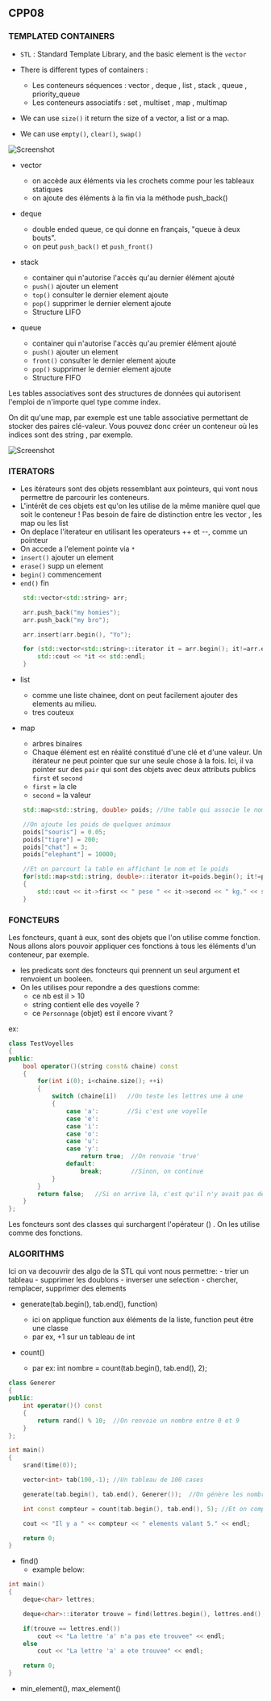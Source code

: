 ## CPP08

### TEMPLATED CONTAINERS

- `STL` : Standard Template Library, and the basic element is the `vector`
- There is different types of containers :
    - Les conteneurs séquences :  vector  ,  deque  ,  list  ,  stack  ,  queue  ,  priority_queue
    - Les conteneurs associatifs :  set  ,  multiset  ,  map  ,  multimap

- We can use `size()` it return the size of a vector, a list or a map.
- We can use `empty()`, `clear()`, `swap()`

![Screenshot](img/vector.png)

- vector
    - on accède aux éléments via les crochets comme pour les tableaux statiques
    - on ajoute des éléments à la fin via la méthode push_back()

- deque
    - double ended queue, ce qui donne en français, "queue à deux bouts".
    - on peut `push_back()` et `push_front()`

- stack
    - container qui n'autorise l'accès qu'au dernier élément ajouté
	- `push()` ajouter un element
	- `top()` consulter le dernier element ajoute
	- `pop()` supprimer le dernier element ajoute
    - Structure LIFO

- queue
	- container qui n'autorise l'accès qu'au premier élément ajouté
	- `push()` ajouter un element
	- `front()` consulter le dernier element ajoute
	- `pop()` supprimer le dernier element ajoute
    - Structure FIFO

Les tables associatives sont des structures de données qui autorisent l'emploi de n'importe quel type comme index.

On dit qu'une map, par exemple est une table associative permettant de stocker des paires clé-valeur. Vous pouvez donc créer un conteneur où les indices sont des string  , par exemple.

![Screenshot](img/performance.png)


### ITERATORS

- Les itérateurs sont des objets ressemblant aux pointeurs, qui vont nous permettre de parcourir les conteneurs.
- L'intérêt de ces objets est qu'on les utilise de la même manière quel que soit le conteneur ! Pas besoin de faire de distinction entre les vector  , les map ou les list
- On deplace l'iterateur en utilisant les operateurs ++ et --, comme un pointeur
- On accede a l'element pointe via `*`
- `insert()` ajouter un element
- `erase()` supp un element
- `begin()` commencement
- `end()` fin

```cpp
	std::vector<std::string> arr;

	arr.push_back("my homies");
	arr.push_back("my bro");

	arr.insert(arr.begin(), "Yo");

	for (std::vector<std::string>::iterator it = arr.begin(); it!=arr.end(); ++it) {
		std::cout << *it << std::endl;
	}
```

- list
    - comme une liste chainee, dont on peut facilement ajouter des elements au milieu.
	- tres couteux

- map
    - arbres binaires
	- Chaque élément est en réalité constitué d'une clé et d'une valeur. Un itérateur ne peut pointer que sur une seule chose à la fois. Ici, il va pointer sur des `pair` qui sont des objets avec deux attributs publics `first` et `second`
	- `first` = la cle
	- `second` = la valeur

```cpp
	std::map<std::string, double> poids; //Une table qui associe le nom d'un animal à son poids

    //On ajoute les poids de quelques animaux
    poids["souris"] = 0.05;
    poids["tigre"] = 200;
    poids["chat"] = 3;
    poids["elephant"] = 10000;

    //Et on parcourt la table en affichant le nom et le poids
    for(std::map<std::string, double>::iterator it=poids.begin(); it!=poids.end(); ++it)
    {
        std::cout << it->first << " pese " << it->second << " kg." << std::endl;
    }
```

### FONCTEURS

Les foncteurs, quant à eux, sont des objets que l'on utilise comme fonction. Nous allons alors pouvoir appliquer ces fonctions à tous les éléments d'un conteneur, par exemple.

- les predicats sont des foncteurs qui prennent un seul argument et renvoient un booleen.
- On les utilises pour repondre a des questions comme:
	- ce nb est il > 10
	- string contient elle des voyelle ?
	- ce `Personnage` (objet) est il encore vivant ?

ex:
```cpp
class TestVoyelles
{
public:
    bool operator()(string const& chaine) const
    {
        for(int i(0); i<chaine.size(); ++i)
        {
            switch (chaine[i])   //On teste les lettres une à une
            {
                case 'a':        //Si c'est une voyelle
                case 'e':
                case 'i':
                case 'o':
                case 'u':
                case 'y':
                    return true;  //On renvoie 'true'
                default:
                    break;        //Sinon, on continue
            }
        }
        return false;   //Si on arrive là, c'est qu'il n'y avait pas de  voyelle du tout
    }
};
```
Les foncteurs sont des classes qui surchargent l'opérateur ()  . On les utilise comme des fonctions.

### ALGORITHMS

Ici on va decouvrir des algo de la STL qui vont nous permettre:
	- trier un tableau
	- supprimer les doublons
	- inverser une selection
	- chercher, remplacer, supprimer des elements


- generate(tab.begin(), tab.end(), function)
	- ici on applique function aux éléments de la liste, function peut être une classe
	- par ex, +1 sur un tableau de int

- count()
	- par ex: int nombre = count(tab.begin(), tab.end(), 2);

```cpp
class Generer
{
public:
    int operator()() const
    {
        return rand() % 10;  //On renvoie un nombre entre 0 et 9
    }
};

int main()
{
    srand(time(0));

    vector<int> tab(100,-1); //Un tableau de 100 cases

    generate(tab.begin(), tab.end(), Generer());  //On génère les nombres aléatoires

    int const compteur = count(tab.begin(), tab.end(), 5); //Et on compte les occurrences du 5

    cout << "Il y a " << compteur << " elements valant 5." << endl;

    return 0;
}
```
- find()
	- example below:

```cpp
int main()
{
    deque<char> lettres;

    deque<char>::iterator trouve = find(lettres.begin(), lettres.end(), 'a');

    if(trouve == lettres.end())
        cout << "La lettre 'a' n'a pas ete trouvee" << endl;
    else
        cout << "La lettre 'a' a ete trouvee" << endl;

    return 0;
}
```

- min_element(), max_element()


